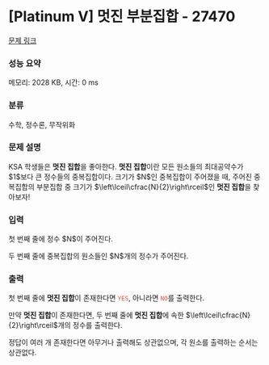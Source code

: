 # [Platinum V] 멋진 부분집합 - 27470 

[문제 링크](https://www.acmicpc.net/problem/27470) 

### 성능 요약

메모리: 2028 KB, 시간: 0 ms

### 분류

수학, 정수론, 무작위화

### 문제 설명

<p>KSA 학생들은 <strong>멋진 집합</strong>을 좋아한다. <strong>멋진 집합</strong>이란 모든 원소들의 최대공약수가 $1$보다 큰 정수들의 중복집합이다. 크기가 $N$인 중복집합이 주어졌을 때, 주어진 중복집합의 부분집합 중 크기가 $\left\lceil\cfrac{N}{2}\right\rceil$인 <strong>멋진 집합</strong>을 찾아보자!</p>

### 입력 

 <p>첫 번째 줄에 정수 $N$이 주어진다.</p>

<p>두 번째 줄에 중복집합의 원소들인 $N$개의 정수가 주어진다.</p>

### 출력 

 <p>첫 번째 줄에 <strong>멋진 집합</strong>이 존재한다면 <code><span style="color:#e74c3c;">YES</span></code>, 아니라면 <code><span style="color:#e74c3c;">NO</span></code>를 출력한다.</p>

<p>만약 <strong>멋진 집합</strong>이 존재한다면, 두 번째 줄에 <strong>멋진 집합</strong>에 속한 $\left\lceil\cfrac{N}{2}\right\rceil$개의 정수를 출력한다.</p>

<p>정답이 여러 개 존재한다면 아무거나 출력해도 상관없으며, 각 원소를 출력하는 순서는 상관없다.</p>

